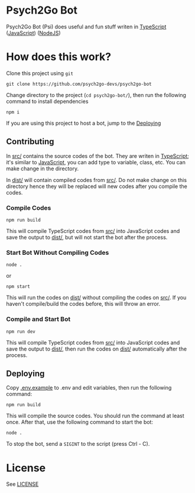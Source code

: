 # Psych2Go Bot

Psych2Go Bot (Psi) does useful and fun stuff writen in [TypeScript][typescript-webpage] ([JavaScript][javascript-webpage]) ([NodeJS][nodejs-webpage])

# How does this work?

Clone this project using `git`

```
git clone https://github.com/psych2go-devs/psych2go-bot
```

Change directory to the project (`cd psych2go-bot/`), then run the following command to install dependencies

```
npm i
```

If you are using this project to host a bot, jump to the [Deploying](#deploying)

## Contributing

In [src/](src/) contains the source codes of the bot. They are writen in [TypeScript][typescript-webpage]; it's similar to [JavaScript][javascript-webpage], you can add type to variable, class, etc. You can make change in the directory.

In [dist/](dist/) will contain compiled codes from [src/](src/). Do not make change on this directory hence they will be replaced will new codes after you compile the codes.

### Compile Codes

```
npm run build
```

This will compile TypeScript codes from [src/](src/) into JavaScript codes and save the output to [dist/](dist/), but will not start the bot after the process.

### Start Bot Without Compiling Codes

```
node .
```

or

```
npm start
```

This will run the codes on [dist/](dist/) without compiling the codes on [src/](src/). If you haven't compile/build the codes before, this will throw an error.

### Compile and Start Bot

```
npm run dev
```

This will compile TypeScript codes from [src/](src/) into JavaScript codes and save the output to [dist/](dist/), then run the codes on [dist/](dist/) automatically after the process.

## Deploying

Copy [.env.example](.env.example) to .env and edit variables, then run the following command:

```
npm run build
```

This will compile the source codes. You should run the command at least once. After that, use the following command to start the bot:

```
node .
```

To stop the bot, send a `SIGINT` to the script (press Ctrl - C).

# License

See [LICENSE](LICENSE)

[javascript-webpage]: https://www.javascript.com/
[typescript-webpage]: https://www.typescriptlang.org/
[nodejs-webpage]: https://nodejs.org/en/
